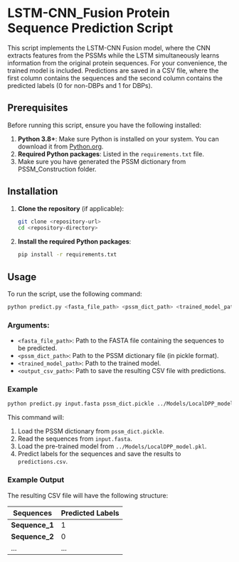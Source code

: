 # LSTM-CNN_Fusion Protein Sequence Prediction Script

This script implements the LSTM-CNN Fusion model, where the CNN extracts features from the PSSMs while the LSTM simultaneously learns information from the original protein sequences. For your convenience, the trained model is included. Predictions are saved in a CSV file, where the first column contains the sequences and the second column contains the predicted labels (0 for non-DBPs and 1 for DBPs).

## Prerequisites

Before running this script, ensure you have the following installed:

1. **Python 3.8+**: Make sure Python is installed on your system. You can download it from [Python.org](https://www.python.org/downloads/).
2. **Required Python packages**: Listed in the `requirements.txt` file.
3. Make sure you have generated the PSSM dictionary from PSSM_Construction folder.

## Installation

1. **Clone the repository** (if applicable):

   ```bash
   git clone <repository-url>
   cd <repository-directory>
   ```

2. **Install the required Python packages**:
   ```bash
   pip install -r requirements.txt
   ```

## Usage

To run the script, use the following command:

```bash
python predict.py <fasta_file_path> <pssm_dict_path> <trained_model_path> <output_csv_path>
```

### Arguments:

- `<fasta_file_path>`: Path to the FASTA file containing the sequences to be predicted.
- `<pssm_dict_path>`: Path to the PSSM dictionary file (in pickle format).
- `<trained_model_path>`: Path to the trained model.
- `<output_csv_path>`: Path to save the resulting CSV file with predictions.

### Example

```bash
python predict.py input.fasta pssm_dict.pickle ../Models/LocalDPP_model.pt predictions.csv
```

This command will:

1. Load the PSSM dictionary from `pssm_dict.pickle`.
2. Read the sequences from `input.fasta`.
3. Load the pre-trained model from `../Models/LocalDPP_model.pkl`.
4. Predict labels for the sequences and save the results to `predictions.csv`.

### Example Output

The resulting CSV file will have the following structure:

| Sequences      | Predicted Labels |
| -------------- | ---------------- |
| **Sequence_1** | 1                |
| **Sequence_2** | 0                |
| ...            | ...              |
